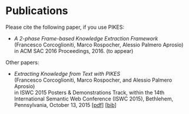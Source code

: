 Publications
===

Please cite the following paper, if you use PIKES:

  * _A 2-phase Frame-based Knowledge Extraction Framework_<br />
    (Francesco Corcoglioniti, Marco Rospocher, Alessio Palmero Aprosio)<br />
    in ACM SAC 2016 Proceedings, 2016. (to appear)

Other papers:

  * _Extracting Knowledge from Text with PIKES_<br />
    (Francesco Corcoglioniti, Marco Rospocher, and Alessio Palmero Aprosio)<br />
    in ISWC 2015 Posters & Demonstrations Track, within the 14th International Semantic Web Conference (ISWC 2015),
    Bethlehem, Pennsylvania, October 13, 2015
    \[[pdf](https://dkm-static.fbk.eu/people/rospocher/files/pubs/2015iswcdemo1.pdf)\]
    \[[bib](https://dkm-static.fbk.eu/people/rospocher/bibtexbrowser.php?key=2015iswcdemo1&amp;bib=my_pub.bib)\]

